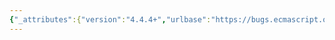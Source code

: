 ```yaml
---
{"_attributes":{"version":"4.4.4+","urlbase":"https://bugs.ecmascript.org/","maintainer":"dherman@mozilla.com"},"bug":{"bug_id":3113,"creation_ts":"2014-08-08 06:29:00 -0700","short_desc":"Add `Function.prototype.arguments` and `Function.prototype.caller`","delta_ts":"2015-07-10 08:35:03 -0700","product":"Draft for 6th Edition","component":"technical issue","version":"Rev 27: August 24, 2014 Draft","rep_platform":"All","op_sys":"All","bug_status":"RESOLVED","resolution":"FIXED","priority":"Highest","bug_severity":"blocker","everconfirmed":true,"reporter":{"uid":"mathias","name":"Mathias Bynens"},"assigned_to":{"uid":"allen","name":"Allen Wirfs-Brock"},"cc":["claude.pache","erights","erik.arvidsson","jorendorff","jwalden+beo","princexcess69"],"long_desc":[{"commentid":9729,"comment_count":0,"who":{"uid":"mathias","name":"Mathias Bynens"},"bug_when":"2014-08-08 06:29:48 -0700","thetext":"http://javascript.spec.whatwg.org/#function.prototype.arguments\nhttp://javascript.spec.whatwg.org/#function.prototype.caller\n\nThese are required for Web compatibility. Adding them to the ES6 spec (and properly defining their semantics) would improve interoperability, as at the moment all engines implement them slightly differently.\n\nSome tests: http://mathias.html5.org/tests/javascript/function/"},{"commentid":9744,"comment_count":1,"who":{"uid":"erights","name":"Mark Miller"},"bug_when":"2014-08-09 10:13:05 -0700","thetext":"The whatwg spec is wrong. It describes the behavior of sloppy function own properties but not the behavior of the Function.prototype properties, as it claims."},{"commentid":9745,"comment_count":2,"who":{"uid":"allen","name":"Allen Wirfs-Brock"},"bug_when":"2014-08-09 12:30:44 -0700","thetext":"properties with these names are explicitly poisoned for built-in functions and for ECMAScript functions defined in strict mode."},{"commentid":9751,"comment_count":3,"who":{"uid":"mathias","name":"Mathias Bynens"},"bug_when":"2014-08-10 05:11:28 -0700","thetext":"(In reply to Mark Miller from comment #1)\n> The whatwg spec is wrong. It describes the behavior of sloppy function own\n> properties but not the behavior of the Function.prototype properties, as it\n> claims.\n\nRight; apologies for my confusion. Forget about the WHATWG spec. Let’s continue discussing the `Function.prototype` properties.\n\n(In reply to Allen Wirfs-Brock from comment #2)\n> properties with these names are explicitly poisoned for built-in functions\n> and for ECMAScript functions defined in strict mode.\n\nAre you saying this is in the ES6 draft already? Where? I searched for `Function.prototype.caller` and `Function.prototype.arguments` but couldn’t find anything.\n\n    > Function.prototype.caller\n    null\n    > Function.prototype.arguments\n    null\n\nRe-opening"},{"commentid":9994,"comment_count":4,"who":{"uid":"claude.pache","name":"Claude Pache"},"bug_when":"2014-08-26 13:13:06 -0700","thetext":"(In reply to Mathias Bynens from comment #3)\n> Are you saying this is in the ES6 draft already? Where? I searched for\n> `Function.prototype.caller` and `Function.prototype.arguments` but couldn’t\n> find anything.\n\nIt is here: http://people.mozilla.org/~jorendorff/es6-draft.html#sec-createintrinsics\nstep 12: Perform AddRestrictedFunctionProperties(funcProto, realmRec).\n\n\nNote that this is a change from ES5, which is what current browsers implement: the equivalent of AddRestrictedFunctionProperties() is applied to every strict-mode function (see [2], step 19), but not to `Function.prototype`; whereas ES6 apply it to `Function.prototype` only and rely on prototypal inheritance.\n\n[2] ES5.1, section 13.2: http://www.ecma-international.org/ecma-262/5.1/#sec-13.2"},{"commentid":9995,"comment_count":5,"who":{"uid":"allen","name":"Allen Wirfs-Brock"},"bug_when":"2014-08-26 14:08:18 -0700","thetext":"(In reply to Claude Pache from comment #4)\n> ...\n> It is here:\n> http://people.mozilla.org/~jorendorff/es6-draft.html#sec-createintrinsics\n> step 12: Perform AddRestrictedFunctionProperties(funcProto, realmRec).\n> \n> \n> Note that this is a change from ES5, which is what current browsers\n> implement: the equivalent of AddRestrictedFunctionProperties() is applied to\n> every strict-mode function (see [2], step 19), but not to\n> `Function.prototype`; whereas ES6 apply it to `Function.prototype` only and\n> rely on prototypal inheritance.\n> \n and upon the restriction in http://people.mozilla.org/~jorendorff/es6-draft.html#sec-forbidden-extensions"},{"commentid":10003,"comment_count":6,"who":{"uid":"jwalden+beo","name":"Jeff Walden (remove +beo to mail)"},"bug_when":"2014-08-28 16:28:53 -0700","thetext":"SpiderMonkey just got rid of .arguments and .caller on *all* functions (including strict mode functions), in favor of single accessors on Function.prototype.  Those accessors, when invoked upon strict mode functions, and (for .caller) upon functions where the result would be a strict mode function, have almost identical behavior to the ES5 semantics.  The only difference is in this case:\n\n[jwalden@find-waldo-now src]$ dbg/js/src/js # with patch\njs> function f() {}\njs> \"use strict\"; f.caller = 5\n5\n\nwhere according to ES5 semantics the result should actually be:\n\n[jwalden@find-waldo-now src]$ dbg/js/src/js # without patch\njs> function f() {}\njs> \"use strict\"; f.caller = 5\ntypein:2:14 TypeError: setting a property that has only a getter\n\nIt remains to be seen whether anyone depends upon the ES5 semantics.  I heavily doubt anyone does.\n\nIf this succeeds in a release (it's too new to be in anything but nightlies), I see no reason why the spec couldn't be modified to make arguments/caller into accessors on Function.prototype.  Pace comment 0, I don't think it's desirable or necessary to specify their behavior on all inputs.  But it wouldn't be that bad to say they have algorithms that tail-call into implementation-defined behavior, once the spec-required must-throw-a-TypeError cases are handled."},{"commentid":10004,"comment_count":7,"who":{"uid":"erights","name":"Mark Miller"},"bug_when":"2014-08-28 16:48:33 -0700","thetext":"(In reply to Jeff Walden (remove +beo to mail) from comment #6)\n> SpiderMonkey just got rid of .arguments and .caller on *all* functions\n> (including strict mode functions), in favor of single accessors on\n> Function.prototype.  Those accessors, when invoked upon strict mode\n> functions, and (for .caller) upon functions where the result would be a\n> strict mode function, have almost identical behavior to the ES5 semantics. \n> The only difference is in this case:\n> \n> [jwalden@find-waldo-now src]$ dbg/js/src/js # with patch\n> js> function f() {}\n> js> \"use strict\"; f.caller = 5\n> 5\n> \n> where according to ES5 semantics the result should actually be:\n> \n> [jwalden@find-waldo-now src]$ dbg/js/src/js # without patch\n> js> function f() {}\n> js> \"use strict\"; f.caller = 5\n> typein:2:14 TypeError: setting a property that has only a getter\n> \n> It remains to be seen whether anyone depends upon the ES5 semantics.  I\n> heavily doubt anyone does.\n\nIronically, SES currently does, and is broken by this change. See https://code.google.com/p/google-caja/issues/detail?id=1935\nBut don't worry about that. I support this change and will fix SES to work with it.\n\nThanks for trying this out!\n\n\n\n> \n> If this succeeds in a release (it's too new to be in anything but\n> nightlies), I see no reason why the spec couldn't be modified to make\n> arguments/caller into accessors on Function.prototype.  Pace comment 0, I\n> don't think it's desirable or necessary to specify their behavior on all\n> inputs.  But it wouldn't be that bad to say they have algorithms that\n> tail-call into implementation-defined behavior, once the spec-required\n> must-throw-a-TypeError cases are handled."},{"commentid":10122,"comment_count":8,"who":{"uid":"erights","name":"Mark Miller"},"bug_when":"2014-09-02 21:19:42 -0700","thetext":"The Rev27 section 16.1 restrictions on no-own 'caller' and 'arguments' only seem to restrict strict function per se, without explicitly restricting built-ins. The good news re the Nightly implementation is that at least the builtins I examined do not implement their own 'caller':\n\n> var gopd = Object.getOwnPropertyDescriptor;\n> gopd(Object, 'caller') === void 0\ntrue\n\n> Object.hasOwnProperty('caller')\nfalse\n\nSeveral bits of bad news re the Nightly implementation:\n\nThe various occurrences of ThrowTypeError are not ===:\n\n> var tte = gopd(Function.prototype, 'caller').get;\n> var tte2 = gopd(Function.prototype, 'arguments').get;\n> tte === tte2\nfalse\n\nThrowTypeError doesn't always throw. Sometimes it returns null instead:\n\n> Object.caller;\nnull\n\n> tte.call(Object);\nnull\n\n\nThe spec is too weak for security, and the Nightly implementation seems to deviate from the spec in ways I can't predict and thus don't understand the implications of. Because a mistake here is a potentially fatal security hole -- which is why we worked so hard on getting the ES5 poisoning right -- I'm escalating this to \"Highest\"/\"blocker\"."},{"commentid":10123,"comment_count":9,"who":{"uid":"erights","name":"Mark Miller"},"bug_when":"2014-09-02 21:20:49 -0700","thetext":"Those tests were on Nightly 35.0a1 (2014-09-02)"},{"commentid":10124,"comment_count":10,"who":{"uid":"jwalden+beo","name":"Jeff Walden (remove +beo to mail)"},"bug_when":"2014-09-03 07:00:05 -0700","thetext":"(In reply to Mark Miller from comment #8)\n> Several bits of bad news re the Nightly implementation:\n> \n> The various occurrences of ThrowTypeError are not ===:\n> \n> > var tte = gopd(Function.prototype, 'caller').get;\n> > var tte2 = gopd(Function.prototype, 'arguments').get;\n> > tte === tte2\n> false\n\nI have no idea how this could be expected to work.  These accessors exist once, only, on Function.prototype.  But they have to behave like the old things on any non-strict, non-builtin function.  That means .caller returns a caller function, .arguments returns an arguments object.  Those return values aren't the same, so how could the two accessor functions be identical?\n\n> ThrowTypeError doesn't always throw. Sometimes it returns null instead:\n> \n> > Object.caller;\n> null\n> \n> > tte.call(Object);\n> null\n\nI deliberately didn't at this time make the accessors throw a TypeError when called on builtin functions.  I wanted to perform the minimal experiment of having .caller and .arguments exist only on Function.prototype.  I didn't want to expand the experiment to require that these properties throw when accessed on builtin functions.  That would have introduced noise into the results: if something broke, was it due to accessors only on Function.prototype, or was it due to throwing on builtins?  The kind of code that breaks for the first is quite different from the kind that breaks on the second.\n\nIt's easy at this point to change the behavior for builtins.  I'll try to go back and do that later today."},{"commentid":10125,"comment_count":11,"who":{"uid":"allen","name":"Allen Wirfs-Brock"},"bug_when":"2014-09-03 08:11:47 -0700","thetext":"(In reply to Mark Miller from comment #8)\n> The Rev27 section 16.1 restrictions on no-own 'caller' and 'arguments' only\n> seem to restrict strict function per se, without explicitly restricting\n> built-ins.\n\nNot correct, last sentence of first bullet in Rev27 16.1:\n\n\">>...Built-in functions<<, Strict mode functions created using the Function or Generator constructors and functions created using the bind and toMethod methods also must not (be, added in rev28) created with such own properties.\"\n\n> ...\n> \n> The spec is too weak for security, \n\nIn what way, specifically?  It's saying what we agreed to at recent TC39 meetings.\n\n\n>and the Nightly implementation seems to\n> deviate from the spec in ways I can't predict and thus don't understand the\n> implications of. Because a mistake here is a potentially fatal security hole\n> -- which is why we worked so hard on getting the ES5 poisoning right -- I'm\n> escalating this to \"Highest\"/\"blocker\"."},{"commentid":10126,"comment_count":12,"who":{"uid":"allen","name":"Allen Wirfs-Brock"},"bug_when":"2014-09-03 08:29:54 -0700","thetext":"(In reply to Jeff Walden (remove +beo to mail) from comment #10)\n...\n> > > var tte = gopd(Function.prototype, 'caller').get;\n> > > var tte2 = gopd(Function.prototype, 'arguments').get;\n> > > tte === tte2\n> > false\n> \n> I have no idea how this could be expected to work.  These accessors exist\n> once, only, on Function.prototype.  But they have to behave like the old\n> things on any non-strict, non-builtin function.  That means .caller returns\n> a caller function, .arguments returns an arguments object.  Those return\n> values aren't the same, so how could the two accessor functions be identical?\n\nThe intent is that the legacy extension  caller/arguments properties must be implemented as own property (either an access or via [[Get]] hacks) of each non-strict function.\n\nThe values of F.p.caller and F.p.arguments are supposed to be the same (per realm) intrinsic function that unconditionally throws a TypeError exception"},{"commentid":10127,"comment_count":13,"who":{"uid":"erights","name":"Mark Miller"},"bug_when":"2014-09-03 09:13:43 -0700","thetext":"(In reply to Jeff Walden (remove +beo to mail) from comment #10)\n> (In reply to Mark Miller from comment #8)\n> > Several bits of bad news re the Nightly implementation:\n> > \n> > The various occurrences of ThrowTypeError are not ===:\n> > \n> > > var tte = gopd(Function.prototype, 'caller').get;\n> > > var tte2 = gopd(Function.prototype, 'arguments').get;\n> > > tte === tte2\n> > false\n> \n> I have no idea how this could be expected to work.  These accessors exist\n> once, only, on Function.prototype.  But they have to behave like the old\n> things on any non-strict, non-builtin function.\n\nOutside the spec, let's call these \"sloppy functions\". As Allen points out, each sloppy function that wishes to implement the legacy magic should have an own .caller and .arguments property. The .caller and .arguments inherited from Function.prototype must be only as specified -- accessors whose getter and setter are the unique per-realm ThrowTypeError, where this function's [[Call]] behavior is only to throw a TypeError of that realm.\n\nFurther, for safety (as was discussed at the TC39 meeting but may not have been recorded): The magic legacy own .caller and .arguments properties of sloppy functions should remain pseudo-data properties, so that their magic behavior is not reifiable as first class getter functions. The hard safety constraint is, if such a magic getter is visible, it *must not* act magically if applied to a non-sloppy function. By making these pseudo-data properties, we mostly[*] don't need to worry about this possibility.\n\nIn writing this, I wrote \"mostly\" just now because a possible problematic case occurred to me:\n\nfunction fStrict() {\"use strict\"; ...}\nfunction gSloppy() {...}\n\nfStrict.__proto__ = gSloppy;\n... fStrict.caller ...\n\nNow that all non-sloppy functions other than Function.prototype no longer have their own .caller and .arguments, no matter whether gSloppy.caller is an own accessor or an own pseudo-data property, without additional mechanism, fStrict above would inherit gSloppy's .caller. However, safety demands that gSloppy's .caller's magic, as applied to fStrict, not act magically. Ideally, it would still throw a TypeError. This probably requires additional spec and implementation mechanism.\n\nIn light of these edge cases, I worry that it may be too high risk to try to reform the ES5 poisoning at this late date, since we cannot afford a mistake in this area. Perhaps we should keep the ES5 poison in ES6 and reform it afterwards, once we can take the time to get it right?\n\n\n\n\n>  That means .caller returns\n> a caller function, .arguments returns an arguments object.  Those return\n> values aren't the same, so how could the two accessor functions be identical?\n> \n> > ThrowTypeError doesn't always throw. Sometimes it returns null instead:\n> > \n> > > Object.caller;\n> > null\n> > \n> > > tte.call(Object);\n> > null\n> \n> I deliberately didn't at this time make the accessors throw a TypeError when\n> called on builtin functions.  I wanted to perform the minimal experiment of\n> having .caller and .arguments exist only on Function.prototype.  I didn't\n> want to expand the experiment to require that these properties throw when\n> accessed on builtin functions.  That would have introduced noise into the\n> results: if something broke, was it due to accessors only on\n> Function.prototype, or was it due to throwing on builtins?  The kind of code\n> that breaks for the first is quite different from the kind that breaks on\n> the second.\n> \n> It's easy at this point to change the behavior for builtins.  I'll try to go\n> back and do that later today.\n\nYes, that is extremely important. Thanks!\n\nFWIW, the right way to have taken the intermediate experimental step you explain above is not to complexify the behavior of Function.prototype.caller and Function.prototype.arguments themselves. Safety of the new design demands that these be dirt simple and obviously safe. They should just unconditionally throw TypeError irrespective of the this-arg they are applied to. The right way to have done this intermediate experiment would have been to give each builtin (other than Function.prototype itself) its own configurable/deletable own .caller and .arguments properties that overrode the inherited behavior -- unless and until deleted."},{"commentid":10128,"comment_count":14,"who":{"uid":"erights","name":"Mark Miller"},"bug_when":"2014-09-03 09:20:49 -0700","thetext":"(In reply to Allen Wirfs-Brock from comment #11)\n> (In reply to Mark Miller from comment #8)\n> > The Rev27 section 16.1 restrictions on no-own 'caller' and 'arguments' only\n> > seem to restrict strict function per se, without explicitly restricting\n> > built-ins.\n> \n> Not correct, last sentence of first bullet in Rev27 16.1:\n> \n> \">>...Built-in functions<<, Strict mode functions created using the Function\n> or Generator constructors and functions created using the bind and toMethod\n> methods also must not (be, added in rev28) created with such own properties.\"\n\nOops. My mistake. Somehow I missed the \"Built-in functions\" part of that sentence.\n\n\n\n> > ...\n> > \n> > The spec is too weak for security, \n> \n> In what way, specifically?  It's saying what we agreed to at recent TC39\n> meetings.\n\nWhen I wrote this, I was concerned about the allegedly missing \"Built-in functions\" which you correctly point out was not missing.\n\nHowever, there remain the issues I just raised in comment 13: Since the magic is still allowed to exist for own .caller and .arguments of sloppy functions, we must ensure the magic stays quarantined there. At TC39 we thought that it would be adequate for them to remain pseudo-data properties, so that their magic getters would not be reified. However, the fStrict and gSloppy scenario of comment 13 should that even this restriction is not adequate to ensure that the magic not be applied to non-sloppy functions.\n\n\n> \n> \n> >and the Nightly implementation seems to\n> > deviate from the spec in ways I can't predict and thus don't understand the\n> > implications of. Because a mistake here is a potentially fatal security hole\n> > -- which is why we worked so hard on getting the ES5 poisoning right -- I'm\n> > escalating this to \"Highest\"/\"blocker\"."},{"commentid":10129,"comment_count":15,"who":{"uid":"erights","name":"Mark Miller"},"bug_when":"2014-09-03 09:28:11 -0700","thetext":"(In reply to Allen Wirfs-Brock from comment #12)\n> (In reply to Jeff Walden (remove +beo to mail) from comment #10)\n> ...\n> > > > var tte = gopd(Function.prototype, 'caller').get;\n> > > > var tte2 = gopd(Function.prototype, 'arguments').get;\n> > > > tte === tte2\n> > > false\n> > \n> > I have no idea how this could be expected to work.  These accessors exist\n> > once, only, on Function.prototype.  But they have to behave like the old\n> > things on any non-strict, non-builtin function.  That means .caller returns\n> > a caller function, .arguments returns an arguments object.  Those return\n> > values aren't the same, so how could the two accessor functions be identical?\n> \n> The intent is that the legacy extension  caller/arguments properties must be\n> implemented as own property (either an access or via [[Get]] hacks) of each\n> non-strict function.\n\nYes, but only of sloppy functions. Built-ins and bounds are non-strict but must not get any magic.\n\nAnd the magic must stay quarantined to these sloppy functions somehow. Having these be explicit accessors a) makes this more difficult, and b) is a change from the current pseudo-data legacy.\n\nAs the fStrict / gSloppy scenario of comment 13 demonstrates, just making these be pseudo-data own properties is no longer adequate to quarantine the magic.\n\n> \n> The values of F.p.caller and F.p.arguments are supposed to be the same (per\n> realm) intrinsic function that unconditionally throws a TypeError exception\n\nYes. And only that. These must do no more than the spec specifies -- always throw. Keep these simple enough to be obviously safe!"},{"commentid":10130,"comment_count":16,"who":{"uid":"jwalden+beo","name":"Jeff Walden (remove +beo to mail)"},"bug_when":"2014-09-03 10:52:38 -0700","thetext":"(In reply to Allen Wirfs-Brock from comment #12)\n> The intent is that the legacy extension  caller/arguments properties must be\n> implemented as own property (either an access or via [[Get]] hacks) of each\n> non-strict function.\n\nOur experiment isn't concerned about spec intent at all.  (At the time we did it, I don't believe there was any draft.)  It's trying to get rid of all magical-appearance behavior anywhere for .caller and .arguments on any function, and to demonstrate this is feasible.  That's strict mode functions, non-strict functions (or sloppy if you want, I don't care), builtins, arrow functions, functions with rest arguments, bound functions, *everything*.\n\n> The values of F.p.caller and F.p.arguments are supposed to be the same (per\n> realm) intrinsic function that unconditionally throws a TypeError exception\n\nAgain, this was not a goal of our experiment.  Burdening non-strict functions with anti-poison pills is, IMO, as hostile to implementation as poison pills on strict mode/builtin/bound functions is.  Worse, even, as such functions are presently the common case.\n\n(In reply to Mark Miller from comment #13)\n> Further, for safety (as was discussed at the TC39 meeting but may not have\n> been recorded): The magic legacy own .caller and .arguments properties of\n> sloppy functions should remain pseudo-data properties, so that their magic\n> behavior is not reifiable as first class getter functions. The hard safety\n> constraint is, if such a magic getter is visible, it *must not* act\n> magically if applied to a non-sloppy function. By making these pseudo-data\n> properties, we mostly[*] don't need to worry about this possibility.\n\nThe SpiderMonkey team generally considers anything exceeding the scope of data properties or accessor properties, in ES5 terms, to be incredibly unsafe.  We have such a concept (more than one, depending how you count) in SpiderMonkey now.  We're working to get rid of it because we are not smart enough to reason about it -- its implementation, its security properties, its correctness considered in concert with all ES6's flexibility, particularly proxies.  The ES5 concepts we can handle.  We don't want to add something more, and have to provide our own fallible reasoning as to how it fits into every aspect of the ES5/6 MOP.  I'm strongly opposed to any behavior, magical or otherwise, that can't be exposed as a data property or an accessor property.\n\nI think your \"mostly\" case is a contribution to the argument that magic properties are a bad idea.  :-)\n\n> FWIW, the right way to have taken the intermediate experimental step you\n> explain above is not to complexify the behavior of Function.prototype.caller\n> and Function.prototype.arguments themselves.\n\nYour proposed step is a good deal more complex than the one we took, for what it's worth.\n\n> Safety of the new design demands that these be dirt simple and obviously\n> safe.\n\nI disagree.  The requirement that such accessors throw in an enumerated list of cases is pretty easy to specify.  Behavior in other cases can easily be specified as implementation-defined behavior.\n\nIn a build with the make-builtins-throw change applied, these are the cases that throw for arguments accessors:\n\n* if the function is builtin\n* if the function has strict mode code\n* if the function is a bound function\n* if the function has a rest argument\n\nAnd these are the cases that throw for caller accessors:\n\n* if the function is builtin\n* if the function has strict mode code\n* if the function is a bound function\n\nIt's true caller needs a little more to say that if the retrieved caller function would be strict mode code, a TypeError should be thrown.  But that doesn't particularly change the safety/complexity of the restrictions."},{"commentid":10131,"comment_count":17,"who":{"uid":"erights","name":"Mark Miller"},"bug_when":"2014-09-03 12:01:57 -0700","thetext":"(In reply to Jeff Walden (remove +beo to mail) from comment #16)\n> (In reply to Allen Wirfs-Brock from comment #12)\n> > The intent is that the legacy extension  caller/arguments properties must be\n> > implemented as own property (either an access or via [[Get]] hacks) of each\n> > non-strict function.\n> \n> Our experiment isn't concerned about spec intent at all.\n\nMy mistake. I had not realized this. Given that this happened after the last TC39 mtg, I assumed this was more than just a coincidence ;).\n\n\n>  (At the time we\n> did it, I don't believe there was any draft.)  It's trying to get rid of all\n> magical-appearance behavior anywhere for .caller and .arguments on any\n> function, and to demonstrate this is feasible.\n\nThe best solution all around would be to kill the magic legacy .caller and .arguments behavior completely. I doubt this is what you mean, but since it would be so wonderful, I thought I'd check first before assuming away this happy possibility. Is it?\n\nIf not, and we still retain this unsafe magical behavior, then the question is how to quarantine the magic, so that it doesn't prevent safety within contexts that prohibit sloppy code. Agreed?\n\n\n> That's strict mode\n> functions, non-strict functions (or sloppy if you want, I don't care),\n\nJust to be clear, the reason I care is built-in functions are neither strict nor sloppy. Since they are not strict, IMO we sow confusion by saying that builtins are \"not strict and not non-strict\". To the non-pedant, if builtins are \"not non-strict\", then surely they must be strict, right? I think our terminology on this is screwed up. I doubt we can agree on \"sloppy\" as an official spec term, but we need something clearer than \"non-strict\".\n\n\n> builtins, arrow functions, functions with rest arguments, bound functions,\n> *everything*.\n> \n> > The values of F.p.caller and F.p.arguments are supposed to be the same (per\n> > realm) intrinsic function that unconditionally throws a TypeError exception\n> \n> Again, this was not a goal of our experiment.  Burdening non-strict\n> functions with anti-poison pills is, IMO, as hostile to implementation as\n> poison pills on strict mode/builtin/bound functions is.  Worse, even, as\n> such functions are presently the common case.\n\nIt's no worse than the ES5 situation, which is where we are unless we can agree on something that's clearly safer.\n\nIn any case, the point of the change that TC39 discussed was to unburden non-sloppy functions from requiring the poison pills. Making sloppy functions cheaper would also be good, all else being equal. Perhaps this can still be an outcome of this design direction -- I am actually hopeful it can. But this level of research this late in the ES6 standardization cycle is scary. At this point, this discussion makes me feel more strongly that ES6 should stick with ES5 poisoning, and this poisoning reform research should be postponed to ES7.\n\nThat said, if we do want to sacrifice the schedule to get this into ES6, let's arrange some f2f meetings to hash through the various issues at low latency. I do think something like you propose can be made to work.\n\n\n> (In reply to Mark Miller from comment #13)\n> > Further, for safety (as was discussed at the TC39 meeting but may not have\n> > been recorded): The magic legacy own .caller and .arguments properties of\n> > sloppy functions should remain pseudo-data properties, so that their magic\n> > behavior is not reifiable as first class getter functions. The hard safety\n> > constraint is, if such a magic getter is visible, it *must not* act\n> > magically if applied to a non-sloppy function. By making these pseudo-data\n> > properties, we mostly[*] don't need to worry about this possibility.\n> \n> The SpiderMonkey team generally considers anything exceeding the scope of\n> data properties or accessor properties, in ES5 terms, to be incredibly\n> unsafe.  We have such a concept (more than one, depending how you count) in\n> SpiderMonkey now.  We're working to get rid of it because we are not smart\n> enough to reason about it -- its implementation, its security properties,\n> its correctness considered in concert with all ES6's flexibility,\n> particularly proxies.  The ES5 concepts we can handle.  We don't want to add\n> something more, and have to provide our own fallible reasoning as to how it\n> fits into every aspect of the ES5/6 MOP.  I'm strongly opposed to any\n> behavior, magical or otherwise, that can't be exposed as a data property or\n> an accessor property.\n> \n> I think your \"mostly\" case is a contribution to the argument that magic\n> properties are a bad idea.  :-)\n\nI do not know how to reason about the legacy sloppy .caller and .arguments behaviors. Again, if we can actually get rid of that magic, I would be overjoyed; but surprised. Can we?\n\n\n\n> > FWIW, the right way to have taken the intermediate experimental step you\n> > explain above is not to complexify the behavior of Function.prototype.caller\n> > and Function.prototype.arguments themselves.\n> \n> Your proposed step is a good deal more complex than the one we took, for\n> what it's worth.\n\nI can't tell whether the step you took safely quarantines the legacy sloppy .caller and .arguments behaviors. If it does not, then it is either too complex, or is simply fatally unsafe. Can you convince me that you have safely quarantined these?\n\nGiven two designs that we can be confident safely quarantine these behaviors, I agree that the less magical one, whichever that is, is almost certainly better.\n\n\nMore later..."},{"commentid":10132,"comment_count":18,"who":{"uid":"jorendorff","name":"Jason Orendorff"},"bug_when":"2014-09-03 12:04:07 -0700","thetext":"(In reply to Mark Miller from comment #15)\n> > The values of F.p.caller and F.p.arguments are supposed to be the same (per\n> > realm) intrinsic function that unconditionally throws a TypeError exception\n> \n> Yes. And only that. These must do no more than the spec specifies -- always\n> throw. Keep these simple enough to be obviously safe!\n\nLet me try to convince you that Jeff's approach is \"obviously safe\".\n\n- Each of the two properties has a single implementation, a getter function.\n\n- The code of those getters says that if |this| is a strict function, we throw.\n\nThis completes the proof. The safety rules are explicitly spelled out in a single place, as close as possible to the location of the danger---literally in the same algorithm, just before the part where dangerous information would be exposed.\n\nThat \"as close as possible\" bit is what gets me. The other approaches end up spreading the enforcement of the safety rules through multiple parts of the spec and multiple parts of our codebase. Jeff's approach is the obviously safe one.\n\nAs a bonus, we get to make Function objects ordinary, which to me makes them a lot easier to reason about."},{"commentid":10133,"comment_count":19,"who":{"uid":"erights","name":"Mark Miller"},"bug_when":"2014-09-03 12:08:28 -0700","thetext":"(In reply to Jason Orendorff from comment #18)\n> (In reply to Mark Miller from comment #15)\n> > > The values of F.p.caller and F.p.arguments are supposed to be the same (per\n> > > realm) intrinsic function that unconditionally throws a TypeError exception\n> > \n> > Yes. And only that. These must do no more than the spec specifies -- always\n> > throw. Keep these simple enough to be obviously safe!\n> \n> Let me try to convince you that Jeff's approach is \"obviously safe\".\n> \n> - Each of the two properties has a single implementation, a getter function.\n> \n> - The code of those getters says that if |this| is a strict function, we\n> throw.\n\nSince you make a claim of obviousness, I feel unembarrassed to make a pedantic reply:\n\nWhat about builtins (and bound, etc)? Without these, your allegedly obviously safe rule is actually obviously unsafe.\n\n\n\n\n> \n> This completes the proof. The safety rules are explicitly spelled out in a\n> single place, as close as possible to the location of the danger---literally\n> in the same algorithm, just before the part where dangerous information\n> would be exposed.\n> \n> That \"as close as possible\" bit is what gets me. The other approaches end up\n> spreading the enforcement of the safety rules through multiple parts of the\n> spec and multiple parts of our codebase. Jeff's approach is the obviously\n> safe one.\n> \n> As a bonus, we get to make Function objects ordinary, which to me makes them\n> a lot easier to reason about."},{"commentid":10134,"comment_count":20,"who":{"uid":"jorendorff","name":"Jason Orendorff"},"bug_when":"2014-09-03 12:14:16 -0700","thetext":"(In reply to Jason Orendorff from comment #18)\n> - The code of those getters says that if |this| is a strict function, we\n> throw.\n\nP.S. This of course is not the actual complete suite of safety rules, but that doesn't affect the line of reasoning I'm trying to convey here, to wit: The best way to specify a set of safety rules is to write them all down in a single place. The best way to enforce them is by checking immediately before the dangerous operation."},{"commentid":10135,"comment_count":21,"who":{"uid":"jorendorff","name":"Jason Orendorff"},"bug_when":"2014-09-03 12:16:40 -0700","thetext":"(In reply to Mark Miller from comment #19)\n> Since you make a claim of obviousness, I feel unembarrassed to make a\n> pedantic reply:\n\nOh, for shame. :-)\n\nI hope comment 20 is an adequate reply! Otherwise we should chat."},{"commentid":10136,"comment_count":22,"who":{"uid":"erights","name":"Mark Miller"},"bug_when":"2014-09-03 12:19:27 -0700","thetext":"(In reply to Jason Orendorff from comment #20)\n> (In reply to Jason Orendorff from comment #18)\n> > - The code of those getters says that if |this| is a strict function, we\n> > throw.\n> \n> P.S. This of course is not the actual complete suite of safety rules, but\n> that doesn't affect the line of reasoning I'm trying to convey here, to wit:\n> The best way to specify a set of safety rules is to write them all down in a\n> single place. The best way to enforce them is by checking immediately before\n> the dangerous operation.\n\nYou may be right. Please make an \"obviously safe\" argument that is complete enough that I can try to attack it.\n\n> I hope comment 20 is an adequate reply! Otherwise we should chat.\n\nWe should chat."},{"commentid":10137,"comment_count":23,"who":{"uid":"jorendorff","name":"Jason Orendorff"},"bug_when":"2014-09-03 12:25:59 -0700","thetext":"(In reply to Mark Miller from comment #22)\n> > I hope comment 20 is an adequate reply! Otherwise we should chat.\n> \n> We should chat.\n\nOK, cool -- please join the #jslang channel on irc.mozilla.org and say my name -- I'm jorendorff there (and on Freenode, in case that's more convenient). Other options would be fine too, I'm easy."},{"commentid":10139,"comment_count":24,"who":{"uid":"jorendorff","name":"Jason Orendorff"},"bug_when":"2014-09-03 13:24:49 -0700","thetext":"(In reply to Mark Miller from comment #22)\n> You may be right. Please make an \"obviously safe\" argument that is complete\n> enough that I can try to attack it.\n\n(bashfully) Well, I may not understand all the rules! But here is a first cut at a concrete specification of .caller:\n\n\n### get Function.prototype.caller\n\nFunction.prototype.caller is an accessor property whose set accessor function is undefined. Its get accessor function performs the following steps:\n\n1. Let F be the this value.\n\n2. If F is not a non-strict mode ECMAScript function, throw a TypeError exception.\n\n3. Let C be an implementation-defined value that is either a Function Object or null.\n\n4. If C is not a non-strict mode ECMAScript function, return null.\n\n5. Return C.\n\n\nNow, I may not have correctly specified the safety rules in steps 2 and 4, but surely you grant that it's possible to do so? And that done, \"obviously\" the rules would then be correctly enforced, right?\n\nI further claim that this style of specification (whitelisting the kind of legacy code that we have to avoid breaking) makes gaps less likely."},{"commentid":10140,"comment_count":25,"who":{"uid":"jorendorff","name":"Jason Orendorff"},"bug_when":"2014-09-03 13:44:36 -0700","thetext":"For completeness, here are some NOTEs I would add:\n\nNOTE    This is a legacy feature. Implementations have long provided a .caller property on function objects that provides (very) rudimentary access to the call stack. As a tool for examining the state of a running program, it is less than ideal: it does not handle stacks containing recursion; it does not properly identify scripts or eval code, as those are not functions; it skips built-in functions; it was never fully specified. Furthermore, exposing this capability in the first place is a security concern for some systems, as the .caller property can be used by untrusted code to obtain a reference to a function that might otherwise be impossible to reach. For this reason, the mechanism is explicitly specified *not* to work except for non-strict mode functions. Secure systems can force the untrusted code they run into strict mode by prepending a Use Strict Directive before running it.\n\nNOTE 2    In implementations that predate this standard, .caller is commonly implemented as a special own data property on all Function objects. Deleting `Function.prototype.caller` is useless as a security measure in such implementations."},{"commentid":10141,"comment_count":26,"who":{"uid":"allen","name":"Allen Wirfs-Brock"},"bug_when":"2014-09-03 13:52:46 -0700","thetext":"Mark, \n\nRather than continuing to invent asymptotically better roadblocks to keep implementers from implementing the legacy 'caller' and 'argument' properties, why don't we just get even more specific in 16.1 about what they are forbidden to do.  After all, totally forbidding 'caller' still wouldn't stop an implementation from  implementing 'callerEx' that had the same undesirable behavior.\n\nI think you probably need to take the first draft at articulating what you want said, but I imagine it could be along the lines of something like:\n\nAn implementation must not provide any extensions that, depending solely based upon access to a function, reveals the identity of any strict or built-in function that, has previously  called the accessible function."},{"commentid":10144,"comment_count":27,"who":{"uid":"erights","name":"Mark Miller"},"bug_when":"2014-09-03 15:42:22 -0700","thetext":"(In reply to Jason Orendorff from comment #24)\n> (In reply to Mark Miller from comment #22)\n> > You may be right. Please make an \"obviously safe\" argument that is complete\n> > enough that I can try to attack it.\n> \n> (bashfully) Well, I may not understand all the rules! But here is a first\n> cut at a concrete specification of .caller:\n> \n> \n> ### get Function.prototype.caller\n> \n> Function.prototype.caller is an accessor property whose set accessor\n> function is undefined. Its get accessor function performs the following\n> steps:\n> \n> 1. Let F be the this value.\n> \n> 2. If F is not a non-strict mode ECMAScript function, throw a TypeError\n> exception.\n> \n> 3. Let C be an implementation-defined value that is either a Function Object\n> or null.\n> \n> 4. If C is not a non-strict mode ECMAScript function, return null.\n> \n> 5. Return C.\n> \n> \n> Now, I may not have correctly specified the safety rules in steps 2 and 4,\n> but surely you grant that it's possible to do so? And that done, \"obviously\"\n> the rules would then be correctly enforced, right?\n> \n> I further claim that this style of specification (whitelisting the kind of\n> legacy code that we have to avoid breaking) makes gaps less likely.\n\n\nHi Jason, this is excellent. It is clear enough that I've been able to think about attacking it, and I can tell I'm failing to attack it. This is precisely what I was looking for. The NOTEs are good too, especially NOTE 2.\n\nOf course, we need a similar treatment of Function.prototype.arguments. \n\nWe should wonder if there are any changes we should make to arguments.callee and arguments.caller. It seems a bit weird that these remain own-poisoned, but I don't immediately see an alternative. Assuming these are not changed, we should still wonder if there is some interaction between these and arguments.calle* that potentially creates a problem. But I don't see one.\n\nI feel much more relaxed about all this. Thanks!"},{"commentid":10145,"comment_count":28,"who":{"uid":"erights","name":"Mark Miller"},"bug_when":"2014-09-03 15:45:58 -0700","thetext":"(In reply to Allen Wirfs-Brock from comment #26)\n> Mark, \n> \n> Rather than continuing to invent asymptotically better roadblocks to keep\n> implementers from implementing the legacy 'caller' and 'argument'\n> properties, why don't we just get even more specific in 16.1 about what they\n> are forbidden to do.  After all, totally forbidding 'caller' still wouldn't\n> stop an implementation from  implementing 'callerEx' that had the same\n> undesirable behavior.\n> \n> I think you probably need to take the first draft at articulating what you\n> want said, \n\nI agree. I will think about how to approach this. When would you need it by for it to be a candidate for inclusion in ES6?\n\n\n> but I imagine it could be along the lines of something like:\n> \n> An implementation must not provide any extensions that, depending solely\n> based upon access to a function, reveals the identity of any strict or\n> built-in function that, has previously  called the accessible function.\n\nI see various problems with this phrasing, but no matter. I take your point, and this suggestion is enough to seed the effort. Thanks!"},{"commentid":10146,"comment_count":29,"who":{"uid":"allen","name":"Allen Wirfs-Brock"},"bug_when":"2014-09-03 16:02:13 -0700","thetext":"(In reply to Mark Miller from comment #28)\n> (In reply to Allen Wirfs-Brock from comment #26)\n> > Mark, \n> > \n> > Rather than continuing to invent asymptotically better roadblocks to keep\n> > implementers from implementing the legacy 'caller' and 'argument'\n> > properties, why don't we just get even more specific in 16.1 about what they\n> > are forbidden to do.  After all, totally forbidding 'caller' still wouldn't\n> > stop an implementation from  implementing 'callerEx' that had the same\n> > undesirable behavior.\n> > \n> > I think you probably need to take the first draft at articulating what you\n> > want said, \n> \n> I agree. I will think about how to approach this. When would you need it by\n> for it to be a candidate for inclusion in ES6?\n> \n\nHow about by the end of September.  Of course, sooner is always better."},{"commentid":10147,"comment_count":30,"who":{"uid":"erights","name":"Mark Miller"},"bug_when":"2014-09-03 16:21:06 -0700","thetext":"(In reply to Allen Wirfs-Brock from comment #29)\n> (In reply to Mark Miller from comment #28)\n> > (In reply to Allen Wirfs-Brock from comment #26)\n> > > Mark, \n> > > \n> > > Rather than continuing to invent asymptotically better roadblocks to keep\n> > > implementers from implementing the legacy 'caller' and 'argument'\n> > > properties, why don't we just get even more specific in 16.1 about what they\n> > > are forbidden to do.  After all, totally forbidding 'caller' still wouldn't\n> > > stop an implementation from  implementing 'callerEx' that had the same\n> > > undesirable behavior.\n> > > \n> > > I think you probably need to take the first draft at articulating what you\n> > > want said, \n> > \n> > I agree. I will think about how to approach this. When would you need it by\n> > for it to be a candidate for inclusion in ES6?\n> > \n> \n> How about by the end of September.  Of course, sooner is always better.\n\nYeah, I was afraid of that but not surprised. I'm sure I couldn't get that done by then. I'll take it as an ES7 suggestion.\n\nIn any case, the more I think about it, the more I like Jason's formulation of the new .caller rules. I am hopeful that we can get this solid by ES6."},{"commentid":10148,"comment_count":31,"who":{"uid":"arv","name":"Erik Arvidsson"},"bug_when":"2014-09-03 16:23:27 -0700","thetext":"(In reply to Mark Miller from comment #27)\n> We should wonder if there are any changes we should make to arguments.callee\n> and arguments.caller. It seems a bit weird that these remain own-poisoned,\n> but I don't immediately see an alternative. Assuming these are not changed,\n> we should still wonder if there is some interaction between these and\n> arguments.calle* that potentially creates a problem. But I don't see one.\n\nFWIW, V8 uses own getter/setter for arguments.calle* for strict functions and own data property for non strict functions.\n\nfunction strictF() {\n  'use strict';\n  console.log(Object.getOwnPropertyDescriptor(arguments, 'callee'))\n}\nstrictF()  // {get: function, set: function, enumerable: false, configurable: false}\n\nfunction sloppyF() {\n  console.log(Object.getOwnPropertyDescriptor(arguments, 'callee'))\n}\nsloppyF()  // {value: function, writable: true, enumerable: false, configurable: true}"},{"commentid":10149,"comment_count":32,"who":{"uid":"allen","name":"Allen Wirfs-Brock"},"bug_when":"2014-09-03 16:26:09 -0700","thetext":"(In reply to Mark Miller from comment #30)\n> (In reply to Allen Wirfs-Brock from comment #29)\n> > \n> > How about by the end of September.  Of course, sooner is always better.\n> \n> Yeah, I was afraid of that but not surprised. I'm sure I couldn't get that\n> done by then. I'll take it as an ES7 suggestion.\n\nIf necessary, I can probably give you more time.  Maybe even until mid-November.  It's shouldn't be a lot to integrate"},{"commentid":12980,"comment_count":33,"who":{"uid":"allen","name":"Allen Wirfs-Brock"},"bug_when":"2015-02-19 12:15:51 -0800","thetext":"There has been language in clause 16.1 (forbidden extensions) for quite awhile that address this issue. In Rev34 I've augment that language a bit. \n\nMark, you should review that."},{"commentid":13174,"comment_count":34,"who":{"uid":"erights","name":"Mark Miller"},"bug_when":"2015-02-19 22:07:41 -0800","thetext":"I do not see a flaw with the current language. Looks great.\n\nIs there anything in particular you remain worried about, that you'd like me to examine in greater depth?"},{"commentid":13337,"comment_count":35,"who":{"uid":"allen","name":"Allen Wirfs-Brock"},"bug_when":"2015-02-24 16:35:34 -0800","thetext":"fixed in rev34"}]}}
---
```


